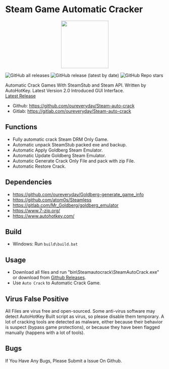 # Steam Game Automatic Cracker 
<div align=center><center><img width = '150' height ='150' src ="icon/SteamAutoCrack.ico"/></center></div>

![GitHub all releases](https://img.shields.io/github/downloads/oureveryday/Steam-auto-crack/total?color=brightgreen&label=Total%20downloads)
![GitHub release (latest by date)](https://img.shields.io/github/downloads/oureveryday/Steam-auto-crack/latest/total?color=green&label=Latest%20version%20downloads)
![GitHub Repo stars](https://img.shields.io/github/stars/oureveryday/Steam-auto-crack?color=yellow&label=Stars)

Automatic Crack Games With SteamStub and Steam API. 
Written by AutoHotKey. Latest Version 2.0 Introduced GUI Interface.  
[Latest Release](https://github.com/oureveryday/Steam-auto-crack/releases)  

 * Github: https://github.com/oureveryday/Steam-auto-crack 
 * Gitlab: https://gitlab.com/oureveryday/Steam-auto-crack 

## Functions 

 * Fully automatic crack Steam DRM Only Game. 
 * Automatic unpack SteamStub packed exe and backup. 
 * Automatic Apply Goldberg Steam Emulator. 
 * Automatic Update Goldberg Steam Emulator. 
 * Automatic Generate Crack Only File and pack with zip File. 
 * Automatic Restore Crack. 

## Dependencies 
 * https://github.com/oureveryday/Goldberg-generate_game_info 
 * https://github.com/atom0s/Steamless
 * https://gitlab.com/Mr_Goldberg/goldberg_emulator 
 * https://www.7-zip.org/ 
 * https://www.autohotkey.com/ 

## Build 
 * Windows: Run `build\build.bat` 
 
## Usage 
 * Download all files and run "bin\Steamautocrack\SteamAutoCrack.exe" or download from [Github Releases](https://github.com/oureveryday/Steam-auto-crack/releases). 
 * Use `Auto Crack` to Automatic Crack Game. 

## Virus False Positive 
All Files are virus free and open-sourced. 
Some anti-virus software may detect AutoHotKey Built script as virus, so please disable them temporary. 
A lot of cracking tools are detected as malware, either because their behavior is suspect (bypass game protections), or because they have been flagged manually (happens with a lot of tools). 

## Bugs 
If You Have Any Bugs, Please Submit a Issue On Github. 